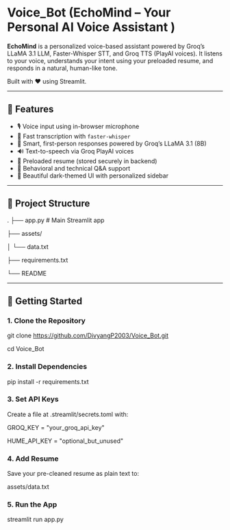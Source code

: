 # Voice_Bot (EchoMind – Your Personal AI Voice Assistant )

**EchoMind** is a personalized voice-based assistant powered by Groq’s LLaMA 3.1 LLM, Faster-Whisper STT, and Groq TTS (PlayAI voices). It listens to your voice, understands your intent using your preloaded resume, and responds in a natural, human-like tone.

Built with ❤️ using Streamlit.

---

## 🎯 Features

- 🎙️ Voice input using in-browser microphone
- 🧠 Fast transcription with `faster-whisper`
- 💬 Smart, first-person responses powered by Groq’s LLaMA 3.1 (8B)
- 🔊 Text-to-speech via Groq PlayAI voices
- 📄 Preloaded resume (stored securely in backend)
- 🧑 Behavioral and technical Q&A support
- 🌙 Beautiful dark-themed UI with personalized sidebar

---

## 📁 Project Structure
.
├── app.py # Main Streamlit app

├── assets/

│ └── data.txt 

├── requirements.txt

└── README


---

## 🚀 Getting Started

### 1. Clone the Repository

git clone https://github.com/DivyangP2003/Voice_Bot.git

cd Voice_Bot

### 2. Install Dependencies

pip install -r requirements.txt

### 3. Set API Keys
Create a file at .streamlit/secrets.toml with:

GROQ_KEY = "your_groq_api_key"

HUME_API_KEY = "optional_but_unused"

### 4. Add Resume
Save your pre-cleaned resume as plain text to:

assets/data.txt

### 5. Run the App
streamlit run app.py



